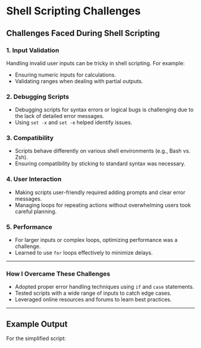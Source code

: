 # Shell Scripting Challenges

## Challenges Faced During Shell Scripting

### 1. Input Validation
Handling invalid user inputs can be tricky in shell scripting. For example:
- Ensuring numeric inputs for calculations.
- Validating ranges when dealing with partial outputs.

### 2. Debugging Scripts
- Debugging scripts for syntax errors or logical bugs is challenging due to the lack of detailed error messages.
- Using `set -x` and `set -e` helped identify issues.

### 3. Compatibility
- Scripts behave differently on various shell environments (e.g., Bash vs. Zsh).
- Ensuring compatibility by sticking to standard syntax was necessary.

### 4. User Interaction
- Making scripts user-friendly required adding prompts and clear error messages.
- Managing loops for repeating actions without overwhelming users took careful planning.

### 5. Performance
- For larger inputs or complex loops, optimizing performance was a challenge.
- Learned to use `for` loops effectively to minimize delays.

---

### **How I Overcame These Challenges**
- Adopted proper error handling techniques using `if` and `case` statements.
- Tested scripts with a wide range of inputs to catch edge cases.
- Leveraged online resources and forums to learn best practices.

---

## Example Output
For the simplified script:


